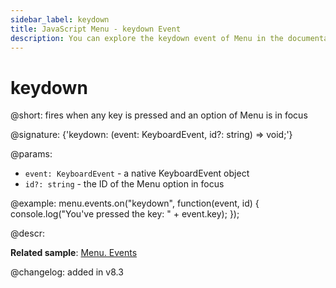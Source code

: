 ```yaml
---
sidebar_label: keydown
title: JavaScript Menu - keydown Event 
description: You can explore the keydown event of Menu in the documentation of the DHTMLX JavaScript UI library. Browse developer guides and API reference, try out code examples and live demos, and download a free 30-day evaluation version of DHTMLX Suite.
---
```


# keydown

@short: fires when any key is pressed and an option of Menu is in focus

@signature: {'keydown: (event: KeyboardEvent, id?: string) => void;'}

@params:
- `event: KeyboardEvent` - a native KeyboardEvent object
- `id?: string` - the ID of the Menu option in focus

@example:
menu.events.on("keydown", function(event, id) {
    console.log("You've pressed the key: " + event.key);
});

@descr:

**Related sample**: [Menu. Events](https://snippet.dhtmlx.com/yjt39a4k?tag=menu)

@changelog:
added in v8.3
